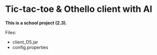 # Tic-tac-toe & Othello client with AI
**This is a school project (2.3).**

Files:
- client_D5.jar
- config.properties
